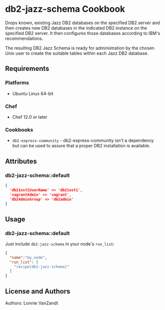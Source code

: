 # db2-jazz-schema Cookbook

Drops known, existing Jazz DB2 databases on the specified DB2 server and then creates new DB2
databases in the indicated DB2 instance on the specified DB2 server. It then configures those
databases according to IBM's recommendations.

The resulting DB2 Jazz Schema is ready for administration by the chosen Unix user to create the
suitable tables within each Jazz DB2 database.

## Requirements

### Platforms

- Ubuntu Linux 64-bit

### Chef

- Chef 12.0 or later

### Cookbooks

- `db2-express-community` - db2-express-community isn't a dependency but can be used
to assure that a proper DB2 installation is available.

## Attributes

### db2-jazz-schema::default

```json
{
  'db2inst1UserName' => 'db2inst1',
  'vagrantAdmin' => 'vagrant',
  'db2AdminGroup' => 'db2admin'
}
```

## Usage

### db2-jazz-schema::default

Just include `db2-jazz-schema` in your node's `run_list`:

```json
{
  "name":"my_node",
  "run_list": [
    "recipe[db2-jazz-schema]"
  ]
}
```

## License and Authors

Authors: Lonnie VanZandt
